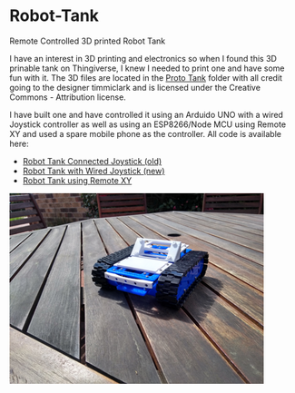 # Robot-Tank

Remote Controlled 3D printed Robot Tank

I have an interest in 3D printing and electronics so when I found this 3D prinable tank on Thingiverse, I knew I needed to print one and have some fun with it.
The 3D files are located in the [Proto Tank](/ProtoTank) folder with all credit going to the designer timmiclark and is licensed under the Creative Commons - Attribution license.

I have built one and have controlled it using an Arduido UNO with a wired Joystick controller as well as using an ESP8266/Node MCU using Remote XY and used a spare mobile phone as the controller. 
All code is available here:
- [Robot Tank Connected Joystick (old)](/RobotTankConnectedJoystick)
- [Robot Tank with Wired Joystick (new)](/RobotWithWiredJoystick)
- [Robot Tank using Remote XY](/RobotTankWiFifromPhone)

![The Tank](/Images/Tank1.png)
